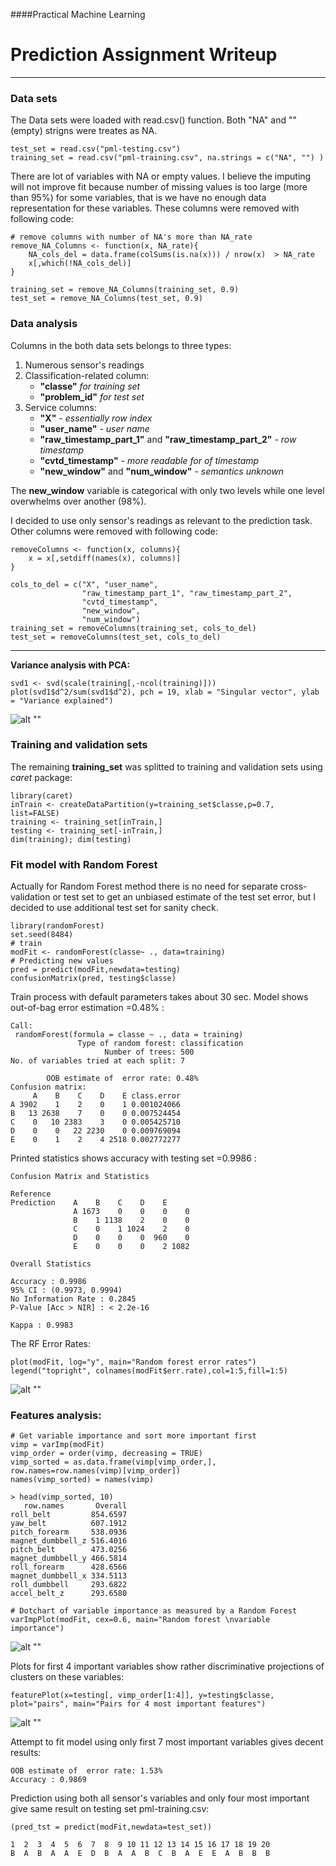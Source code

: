 ####Practical Machine Learning

# Prediction Assignment Writeup

------

### Data sets


The Data sets were loaded with read.csv() function. Both "NA" and "" (empty) strigns were treates as NA.

    test_set = read.csv("pml-testing.csv")
    training_set = read.csv("pml-training.csv", na.strings = c("NA", "") )


There are lot of variables with NA or empty values. I believe the imputing will not improve fit because number of missing values is too large (more than 95%) for some variables, that is we have no enough data representation for these variables.
These columns were removed with following code:

    # remove columns with number of NA's more than NA_rate
    remove_NA_Columns <- function(x, NA_rate){
        NA_cols_del = data.frame(colSums(is.na(x))) / nrow(x)  > NA_rate
        x[,which(!NA_cols_del)]
    }
    
    training_set = remove_NA_Columns(training_set, 0.9)
    test_set = remove_NA_Columns(test_set, 0.9)


### Data analysis

Columns in the both data sets belongs to three types:

1. Numerous sensor's readings
2. Classification-related column:
    + **"classe"** *for training set*
    + **"problem_id"** *for test set*
3. Service columns:
    + **"X"**               *- essentially row index*
    + **"user_name"**       *- user name*
    + **"raw_timestamp_part_1"** and **"raw_timestamp_part_2"** *- row timestamp*
    + **"cvtd_timestamp"**  *- more readable for of timestamp*
    + **"new_window"** and **"num_window"** *- semantics unknown*
    

The **new_window** variable is categorical with only two levels while one level overwhelms over another (98%).

I decided to use only sensor's readings as relevant to the prediction task. Other columns were removed with following code:


    removeColumns <- function(x, columns){
        x = x[,setdiff(names(x), columns)]
    }
    
    cols_to_del = c("X", "user_name", 
                    "raw_timestamp_part_1", "raw_timestamp_part_2", 
                    "cvtd_timestamp", 
                    "new_window", 
                    "num_window")
    training_set = removeColumns(training_set, cols_to_del)
    test_set = removeColumns(test_set, cols_to_del)



------
**Variance analysis with PCA:**

    svd1 <- svd(scale(training[,-ncol(training)]))
    plot(svd1$d^2/sum(svd1$d^2), pch = 19, xlab = "Singular vector", ylab = "Variance explained")

![alt ""](pca_variance.png)


### Training and validation sets

The remaining **training_set** was splitted to training and validation sets using *caret* package:

    library(caret)
    inTrain <- createDataPartition(y=training_set$classe,p=0.7, list=FALSE)
    training <- training_set[inTrain,]
    testing <- training_set[-inTrain,]
    dim(training); dim(testing)


### Fit model with Random Forest

Actually for Random Forest method there is no need for separate cross-validation or test set to get an unbiased estimate of the test set error, but I decided to use additional test set for sanity check.


    library(randomForest)
    set.seed(8484)
    # train 
    modFit <- randomForest(classe~ ., data=training)
    # Predicting new values
    pred = predict(modFit,newdata=testing)
    confusionMatrix(pred, testing$classe)

Train process with default parameters takes about 30 sec.
Model shows out-of-bag error estimation  =0.48% :

    Call:
     randomForest(formula = classe ~ ., data = training) 
                   Type of random forest: classification
                         Number of trees: 500
    No. of variables tried at each split: 7
    
            OOB estimate of  error rate: 0.48%
    Confusion matrix:
         A    B    C    D    E class.error
    A 3902    1    2    0    1 0.001024066
    B   13 2638    7    0    0 0.007524454
    C    0   10 2383    3    0 0.005425710
    D    0    0   22 2230    0 0.009769094
    E    0    1    2    4 2518 0.002772277

Printed statistics shows accuracy with testing set =0.9986 :

    Confusion Matrix and Statistics
    
    Reference
    Prediction    A    B    C    D    E
                  A 1673    0    0    0    0
                  B    1 1138    2    0    0
                  C    0    1 1024    2    0
                  D    0    0    0  960    0
                  E    0    0    0    2 1082
    
    Overall Statistics
    
    Accuracy : 0.9986
    95% CI : (0.9973, 0.9994)
    No Information Rate : 0.2845
    P-Value [Acc > NIR] : < 2.2e-16
    
    Kappa : 0.9983


The RF Error Rates:

    plot(modFit, log="y", main="Random forest error rates")
    legend("topright", colnames(modFit$err.rate),col=1:5,fill=1:5)

![alt ""](RF_err_rate.png )


### Features analysis:


    # Get variable importance and sort more important first
    vimp = varImp(modFit)
    vimp_order = order(vimp, decreasing = TRUE)
    vimp_sorted = as.data.frame(vimp[vimp_order,], row.names=row.names(vimp)[vimp_order])
    names(vimp_sorted) = names(vimp)

```
> head(vimp_sorted, 10)
   row.names       Overall
roll_belt         854.6597
yaw_belt          607.1912
pitch_forearm     538.0936
magnet_dumbbell_z 516.4016
pitch_belt        473.0256
magnet_dumbbell_y 466.5814
roll_forearm      428.6566
magnet_dumbbell_x 334.5113
roll_dumbbell     293.6822
accel_belt_z      293.6580
```


    # Dotchart of variable importance as measured by a Random Forest
    varImpPlot(modFit, cex=0.6, main="Random forest \nvariable importance")

![alt ""](var_imp.png)


Plots for first 4 important variables show rather discriminative projections of clusters on these variables:

    featurePlot(x=testing[, vimp_order[1:4]], y=testing$classe, plot="pairs", main="Pairs for 4 most important features")


![alt ""](Pairs_4_most_imp_var.png)



Attempt to fit model using only first 7 most important variables gives decent results: 

    OOB estimate of  error rate: 1.53%
    Accuracy : 0.9869


Prediction using both all sensor's variables and only four most important give same result on testing set pml-training.csv:

    (pred_tst = predict(modFit,newdata=test_set))

    1  2  3  4  5  6  7  8  9 10 11 12 13 14 15 16 17 18 19 20
    B  A  B  A  A  E  D  B  A  A  B  C  B  A  E  E  A  B  B  B

